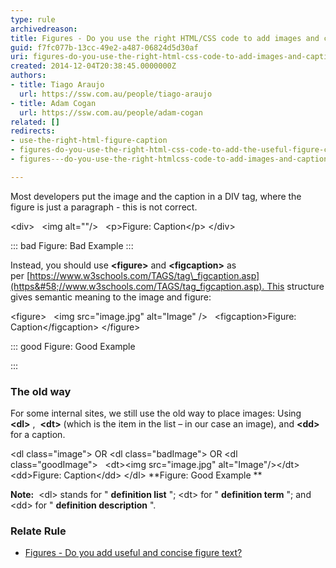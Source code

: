 ```yaml
---
type: rule
archivedreason: 
title: Figures - Do you use the right HTML/CSS code to add images and captions?
guid: f7fc077b-13cc-49e2-a487-06824d5d30af
uri: figures-do-you-use-the-right-html-css-code-to-add-images-and-captions
created: 2014-12-04T20:38:45.0000000Z
authors:
- title: Tiago Araujo
  url: https://ssw.com.au/people/tiago-araujo
- title: Adam Cogan
  url: https://ssw.com.au/people/adam-cogan
related: []
redirects:
- use-the-right-html-figure-caption
- figures-do-you-use-the-right-html-css-code-to-add-the-useful-figure-caption
- figures---do-you-use-the-right-htmlcss-code-to-add-images-and-captions

---
```


Most developers put the image and the caption in a DIV tag, where the figure is just a paragraph - this is not correct.

<!--endintro-->

&lt;div&gt;
  &lt;img alt=""/&gt;
  &lt;p&gt;Figure: Caption&lt;/p&gt;
&lt;/div&gt;


::: bad
Figure: Bad Example
:::


Instead, you should use      **&lt;figure&gt;** and      **&lt;figcaption&gt;** as per [https://www.w3schools.com/TAGS/tag\_figcaption.asp](https&#58;//www.w3schools.com/TAGS/tag_figcaption.asp). This structure gives semantic meaning to the image and figure:

&lt;figure&gt;
  &lt;img src="image.jpg" alt="Image" /&gt;
  &lt;figcaption&gt;Figure: Caption&lt;/figcaption&gt;
&lt;/figure&gt;


::: good
Figure: Good Example

:::


### The old way


For some internal sites, we still use the old way to place images: Using  **&lt;dl&gt;** ,  **&lt;dt&gt;** (which is the item in the list – in our case an image), and      **&lt;dd&gt;** for a caption.

&lt;dl class="image"&gt; OR &lt;dl class="badImage"&gt; OR &lt;dl class="goodImage"&gt; 
  &lt;dt&gt;&lt;img src="image.jpg" alt="Image"/&gt;&lt;/dt&gt;
  &lt;dd&gt;Figure: Caption&lt;/dd&gt; 
&lt;/dl&gt;
 **Figure: Good Example
** 

**Note:**  &lt;dl&gt; stands for " **definition list** "; &lt;dt&gt; for " **definition term** "; and &lt;dd&gt; for " **definition description** ".

### Relate Rule


* [Figures - Do you add useful and concise figure text?](/figures-do-you-add-useful-and-concise-figure-text-aka-a-caption-to-avoid-a-lot-of-text-over-images)
